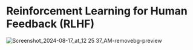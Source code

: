 # Reinforcement Learning for Human Feedback (RLHF)

![Screenshot_2024-08-17_at_12 25 37_AM-removebg-preview](https://github.com/user-attachments/assets/42308df3-dd27-48a7-bce1-dadb1b3530e3)

